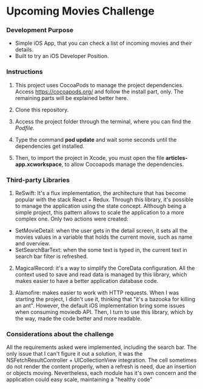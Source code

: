 # Upcoming Movies Challenge

### Development Purpose

* Simple iOS App, that you can check a list of incoming movies and their details.
* Built to try an iOS Developer Position.

### Instructions

1. This project uses CocoaPods to manage the project dependencies. Access https://cocoapods.org/ and follow
the install part, only. The remaining parts will be explained better here.

2. Clone this repository.

3. Access the project folder through the terminal, where you can find the _Podfile_.

4. Type the command **pod update** and wait some seconds until the dependencies get installed.

5. Then, to import the project in Xcode, you must open the file **articles-app.xcworkspace**, to allow Cocoapods manage the dependencies.

### Third-party Libraries

1. ReSwift: It's a flux implementation, the architecture that has become popular with the stack React + Redux. Through this library, it's possible to manage the application using the state concept. Although being a simple project, this pattern allows to scale the application to a more complex one. Only two actions were created:

* SetMovieDetail: when the user gets in the detail screen, it sets all the movies values in a variable that holds the current movie, such as name and overview.
* SetSearchBarText: when the some text is typed in, the current text in search bar filter is refreshed.

2. MagicalRecord: it's a way to simplify the CoreData configuration. All the context used to save and read data is managed by this library, which makes easier to have a better application database code. 

3. Alamofire: makes easier to work with HTTP requests. When I was starting the project, I didn't use it, thinking that "it's a bazooka for killing an ant". However, the default iOS implementation bring some issues when consuming  moviedb API. Then, I turn to use this library, which by the way, made the code better and more readable.

### Considerations about the challenge

All the requirements asked were implemented, including the search bar. The only issue that I can't figure it out a solution, it was the NSFetchResultController + UICollectionView integration. The cell sometimes do not render the content properly, when a refresh is need, due an insertion or objects moving. Nevertheless, each module has it's own concern and the application could easy scale, maintaining a "healthy code" 
